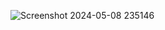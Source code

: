 ![Screenshot 2024-05-08 235146](https://github.com/vomann21/JavascriptProjects/assets/113932624/c1147d4a-662a-48f3-a898-a6d4d08ca574)

